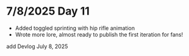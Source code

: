 # 7/8/2025 Day 11

- Added toggled sprinting with hip rifle animation
- Wrote more lore, almost ready to publish the first iteration for fans!

add Devlog July 8, 2025
